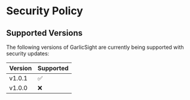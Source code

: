 # Security Policy

## Supported Versions

The following versions of GarlicSight are currently being supported with security updates:

| Version | Supported          |
| ------- | ------------------ |
| v1.0.1  | :white_check_mark: |
| v1.0.0  | :x:                |
